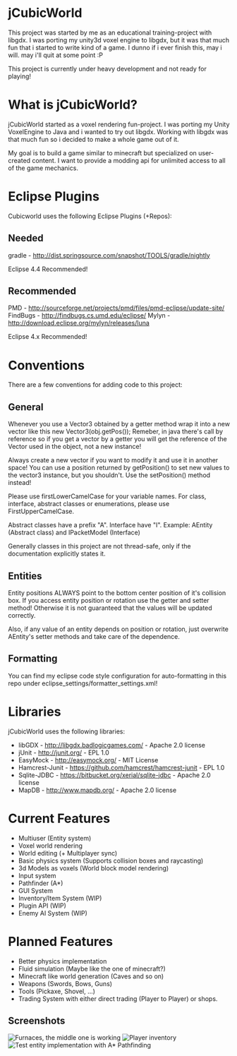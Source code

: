 jCubicWorld
=============

This project was started by me as an educational training-project with libgdx.
I was porting my unity3d voxel engine to libgdx, but it was that much fun that i started to write kind of a game.
I dunno if i ever finish this, may i will. may i'll quit at some point :P

This project is currently under heavy development and not ready for playing!

What is jCubicWorld?
==============

jCubicWorld started as a voxel rendering fun-project.
I was porting my Unity VoxelEngine to Java and i wanted to try out libgdx.
Working with libgdx was that much fun so i decided to make a whole game out of it.

My goal is to build a game similar to minecraft but specialized on user-created content.
I want to provide a modding api for unlimited access to all of the game mechanics.

Eclipse Plugins
===============

Cubicworld uses the following Eclipse Plugins (+Repos):

Needed
---------
gradle - http://dist.springsource.com/snapshot/TOOLS/gradle/nightly

Eclipse 4.4 Recommended!

Recommended
---------
PMD - http://sourceforge.net/projects/pmd/files/pmd-eclipse/update-site/
FindBugs - http://findbugs.cs.umd.edu/eclipse/
Mylyn - http://download.eclipse.org/mylyn/releases/luna

Eclipse 4.x Recommended!

Conventions
==============

There are a few conventions for adding code to this project:

General
----------------
Whenever you use a Vector3 obtained by a getter method wrap it into a new vector like this new Vector3(obj.getPos());
Remeber, in java there's call by reference so if you get a vector by a getter you will get the reference of the Vector used in the object, not a new instance!

Always create a new vector if you want to modify it and use it in another space!
You can use a position returned by getPosition() to set new values to the vector3 instance, but you shouldn't.
Use the setPosition() method instead!

Please use firstLowerCamelCase for your variable names.
For class, interface, abstract classes or enumerations, please use FirstUpperCamelCase.

Abstract classes have a prefix "A". Interface have "I".
Example: AEntity (Abstract class) and IPacketModel (Interface)

Generally classes in this project are not thread-safe, only if the documentation explicitly states it.

Entities
------------------
Entity positions ALWAYS point to the bottom center position of it's collision box.
If you access entity position or rotation use the getter and setter method!
Otherwise it is not guaranteed that the values will be updated correctly.

Also, if any value of an entity depends on position or rotation, just overwrite AEntity's setter methods and take care of the dependence.

Formatting
------------------
You can find my eclipse code style configuration for auto-formatting in this repo under eclipse_settings/formatter_settings.xml!

Libraries
==============
jCubicWorld uses the following libraries:

- libGDX - http://libgdx.badlogicgames.com/ - Apache 2.0 license
- jUnit - http://junit.org/ - EPL 1.0
- EasyMock - http://easymock.org/ - MIT License
- Hamcrest-Junit - https://github.com/hamcrest/hamcrest-junit - EPL 1.0
- Sqlite-JDBC - https://bitbucket.org/xerial/sqlite-jdbc - Apache 2.0 license
- MapDB - http://www.mapdb.org/ - Apache 2.0 license

Current Features
==============

- Multiuser (Entity system)
- Voxel world rendering
- World editing (+ Multiplayer sync)
- Basic physics system (Supports collision boxes and raycasting)
- 3d Models as voxels (World block model rendering)
- Input system
- Pathfinder (A*)
- GUI System
- Inventory/Item System (WIP)
- Plugin API (WIP)
- Enemy AI System (WIP)

Planned Features
==============

- Better physics implementation
- Fluid simulation (Maybe like the one of minecraft?)
- Minecraft like world generation (Caves and so on)
- Weapons (Swords, Bows, Guns)
- Tools (Pickaxe, Shovel, ...)
- Trading System with either direct trading (Player to Player) or shops.


Screenshots
------------------

![Furnaces, the middle one is working](http://kennux.net/wordpress/wp-content/uploads/2015/02/jcubicworld_furnaces-1024x789.png)
![Player inventory](http://kennux.net/wordpress/wp-content/uploads/2015/02/jcubicworld_inventory-1024x792.png)
![Test entity implementation with A* Pathfinding](http://kennux.net/wordpress/wp-content/uploads/2014/11/screenshot1416230295.png)